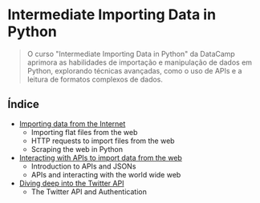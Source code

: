 # Intermediate Importing Data in Python

> O curso "Intermediate Importing Data in Python" da DataCamp aprimora as habilidades de importação e manipulação de dados em Python, explorando técnicas avançadas, como o uso de APIs e a leitura de formatos complexos de dados.

## Índice

- [Importing data from the Internet]()
  - Importing flat files from the web
  - HTTP requests to import files from the web
  - Scraping the web in Python
- [Interacting with APIs to import data from the web]()
  - Introduction to APIs and JSONs
  - APIs and interacting with the world wide web
- [Diving deep into the Twitter API]()
  - The Twitter API and Authentication